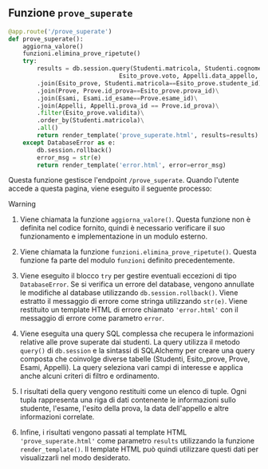 
## Funzione `prove_superate`
```python
@app.route('/prove_superate')
def prove_superate():
    aggiorna_valore()
    funzioni.elimina_prove_ripetute()
    try:
        results = db.session.query(Studenti.matricola, Studenti.cognome_studente, Studenti.nome_studente, Esami.nome_esame, 
                               Esito_prove.voto, Appelli.data_appello, Esito_prove.data_scadenza, Prove.tipo_prova,Esito_prove.validita)\
        .join(Esito_prove, Studenti.matricola==Esito_prove.studente_id)\
        .join(Prove, Prove.id_prova==Esito_prove.prova_id)\
        .join(Esami, Esami.id_esame==Prove.esame_id)\
        .join(Appelli, Appelli.prova_id == Prove.id_prova)\
        .filter(Esito_prove.validita)\
        .order_by(Studenti.matricola)\
        .all()
        return render_template('prove_superate.html', results=results)
    except DatabaseError as e:
        db.session.rollback()
        error_msg = str(e)
        return render_template('error.html', error=error_msg)
```

Questa funzione gestisce l'endpoint `/prove_superate`. Quando l'utente accede a questa pagina, viene eseguito il seguente processo:


> [!warning]
> 1. Viene chiamata la funzione `aggiorna_valore()`. Questa funzione non è definita nel codice fornito, quindi è necessario verificare il suo funzionamento e implementazione in un modulo esterno.

2. Viene chiamata la funzione `funzioni.elimina_prove_ripetute()`. Questa funzione fa parte del modulo `funzioni` definito precedentemente. 

3. Viene eseguito il blocco `try` per gestire eventuali eccezioni di tipo `DatabaseError`. Se si verifica un errore del database, vengono annullate le modifiche al database utilizzando `db.session.rollback()`. 
   Viene estratto il messaggio di errore come stringa utilizzando `str(e)`. Viene restituito un template HTML di errore chiamato `'error.html'` con il messaggio di errore come parametro `error`.

4. Viene eseguita una query SQL complessa che recupera le informazioni relative alle prove superate dai studenti. La query utilizza il metodo `query()` di `db.session` e la sintassi di SQLAlchemy per creare una query composta che coinvolge diverse tabelle (Studenti, Esito_prove, Prove, Esami, Appelli). La query seleziona vari campi di interesse e applica anche alcuni criteri di filtro e ordinamento.

5. I risultati della query vengono restituiti come un elenco di tuple. Ogni tupla rappresenta una riga di dati contenente le informazioni sullo studente, l'esame, l'esito della prova, la data dell'appello e altre informazioni correlate.

6. Infine, i risultati vengono passati al template HTML `'prove_superate.html'` come parametro `results` utilizzando la funzione `render_template()`. Il template HTML può quindi utilizzare questi dati per visualizzarli nel modo desiderato.

